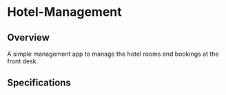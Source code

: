 # Hotel-Management

## Overview

A simple management app to manage the hotel rooms and bookings at the front desk.

## Specifications




